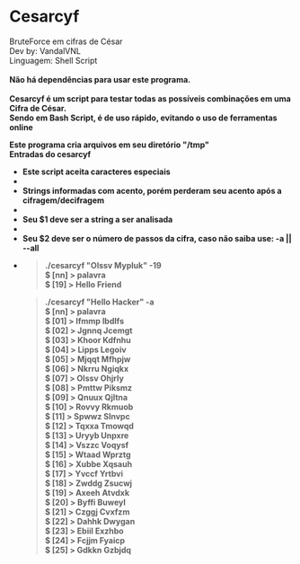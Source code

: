 # Cesarcyf
BruteForce em cifras de César<br>
Dev by: VandalVNL<br>
Linguagem: Shell Script<br>
<br>
<b>Não há dependências para usar este programa.<b><br>
<br>
Cesarcyf é um script para testar todas as possíveis combinações em uma Cifra de César.<br>
Sendo em Bash Script, é de uso rápido, evitando o uso de ferramentas online<br>

<b>Este programa cria arquivos em seu diretório "/tmp"<b><br>
Entradas do cesarcyf
<ul>
  <li>Este script aceita caracteres especiais<li>
  <li>Strings informadas com acento, porém perderam seu acento após a cifragem/decifragem<li>
  <li>Seu $1 deve ser a string a ser analisada<li>
  <li>Seu $2 deve ser o número de passos da cifra, caso não saiba use: -a || --all<li>
<blockquote>
  ./cesarcyf "Olssv Mypluk" -19<br>
  $ [nn] > 	palavra<br>
  $ [19] >	Hello Friend<br>
</blockquote>

<blockquote>
  ./cesarcyf "Hello Hacker" -a<br>
  $ [nn] > 	palavra<br>
  $ [01] >	Ifmmp Ibdlfs<br>
  $ [02] >	Jgnnq Jcemgt<br>
  $ [03] >	Khoor Kdfnhu<br>
  $ [04] >	Lipps Legoiv<br>
  $ [05] >	Mjqqt Mfhpjw<br>
  $ [06] >	Nkrru Ngiqkx<br>
  $ [07] >	Olssv Ohjrly<br>
  $  [08] >	Pmttw Piksmz<br>
  $ [09] >	Qnuux Qjltna<br>
  $ [10] >	Rovvy Rkmuob<br>
  $ [11] >	Spwwz Slnvpc<br>
  $ [12] >	Tqxxa Tmowqd<br>
  $ [13] >	Uryyb Unpxre<br>
  $ [14] >	Vszzc Voqysf<br>
  $ [15] >	Wtaad Wprztg<br>
  $ [16] >	Xubbe Xqsauh<br>
  $ [17] >	Yvccf Yrtbvi<br>
  $ [18] >	Zwddg Zsucwj<br>
  $ [19] >	Axeeh Atvdxk<br>
  $ [20] >	Byffi Buweyl<br>
  $ [21] >	Czggj Cvxfzm<br>
  $ [22] >	Dahhk Dwygan<br>
  $ [23] >	Ebiil Exzhbo<br>
  $ [24] >	Fcjjm Fyaicp<br>
  $ [25] >	Gdkkn Gzbjdq<br>
</blockquote>
